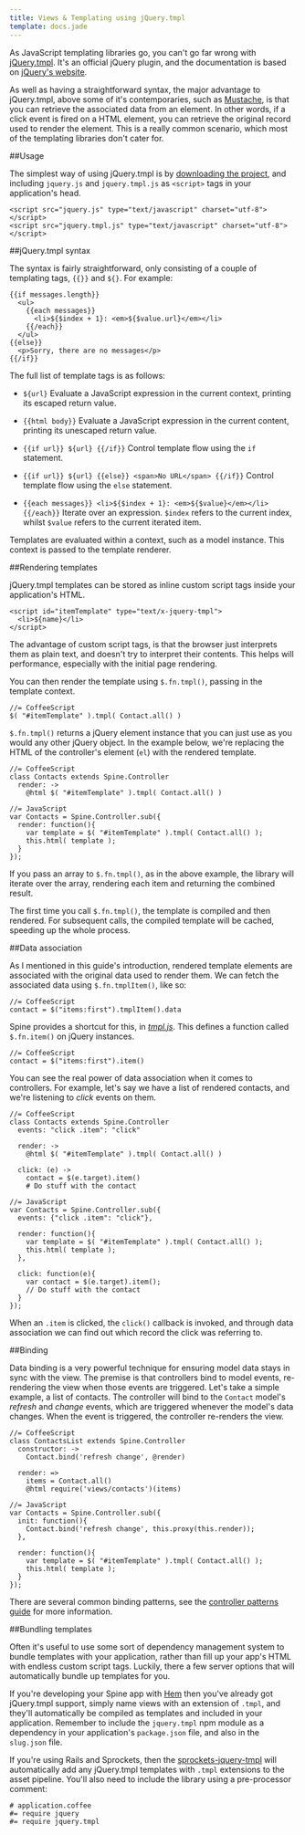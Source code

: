 ```yaml
---
title: Views & Templating using jQuery.tmpl
template: docs.jade
---
```


As JavaScript templating libraries go, you can't go far wrong with [jQuery.tmpl](https://github.com/jquery/jquery-tmpl). It's an official jQuery plugin, and the documentation is based on [jQuery's website](http://api.jquery.com/category/plugins/templates/).

As well as having a straightforward syntax, the major advantage to jQuery.tmpl, above some of it's contemporaries, such as [Mustache](https://github.com/janl/mustache.js), is that you can retrieve the associated data from an element. In other words, if a click event is fired on a HTML element, you can retrieve the original record used to render the element. This is a really common scenario, which most of the templating libraries don't cater for.

##Usage

The simplest way of using jQuery.tmpl is by [downloading the project](https://github.com/jquery/jquery-tmpl/zipball/master), and including `jquery.js` and `jquery.tmpl.js` as `<script>` tags in your application's head.

    <script src="jquery.js" type="text/javascript" charset="utf-8"></script>
    <script src="jquery.tmpl.js" type="text/javascript" charset="utf-8"></script>

##jQuery.tmpl syntax

The syntax is fairly straightforward, only consisting of a couple of templating tags, `{{}}` and `${}`. For example:

    {{if messages.length}}
      <ul>
        {{each messages}}
          <li>${$index + 1}: <em>${$value.url}</em></li>
        {{/each}}
      </ul>
    {{else}}
      <p>Sorry, there are no messages</p>
    {{/if}}

The full list of template tags is as follows:

* `${url}`
  Evaluate a JavaScript expression in the current context, printing its escaped return value.

* `{{html body}}`
  Evaluate a JavaScript expression in the current content, printing its unescaped return value.

* `{{if url}} ${url} {{/if}}`
  Control template flow using the `if` statement.

* `{{if url}} ${url} {{else}} <span>No URL</span> {{/if}}`
  Control template flow using the `else` statement.

* `{{each messages}} <li>${$index + 1}: <em>${$value}</em></li> {{/each}}`
  Iterate over an expression. `$index` refers to the current index, whilst `$value` refers to the current iterated item.

Templates are evaluated within a context, such as a model instance. This context is passed to the template renderer.

##Rendering templates

jQuery.tmpl templates can be stored as inline custom script tags inside your application's HTML.

    <script id="itemTemplate" type="text/x-jquery-tmpl">
      <li>${name}</li>
    </script>

The advantage of custom script tags, is that the browser just interprets them as plain text, and doesn't try to interpret their contents. This helps will performance, especially with the initial page rendering.

You can then render the template using `$.fn.tmpl()`, passing in the template context.

    //= CoffeeScript
    $( "#itemTemplate" ).tmpl( Contact.all() )

`$.fn.tmpl()` returns a jQuery element instance that you can just use as you would any other jQuery object. In the example below, we're replacing the HTML of the controller's element (`el`) with the rendered template.

    //= CoffeeScript
    class Contacts extends Spine.Controller
      render: ->
        @html $( "#itemTemplate" ).tmpl( Contact.all() )

    //= JavaScript
    var Contacts = Spine.Controller.sub({
      render: function(){
        var template = $( "#itemTemplate" ).tmpl( Contact.all() );
        this.html( template );
      }
    });

If you pass an array to `$.fn.tmpl()`, as in the above example, the library will iterate over the array, rendering each item and returning the combined result.

The first time you call `$.fn.tmpl()`, the template is compiled and then rendered. For subsequent calls, the compiled template will be cached, speeding up the whole process.

##Data association

As I mentioned in this guide's introduction, rendered template elements are associated with the original data used to render them. We can fetch the associated data using `$.fn.tmplItem()`, like so:

    //= CoffeeScript
    contact = $("items:first").tmplItem().data

Spine provides a shortcut for this, in [*tmpl.js*](https://raw.github.com/spine/spine/master/lib/tmpl.js). This defines a function called `$.fn.item()` on jQuery instances.

    //= CoffeeScript
    contact = $("items:first").item()

You can see the real power of data association when it comes to controllers. For example, let's say we have a list of rendered contacts, and we're listening to *click* events on them.

    //= CoffeeScript
    class Contacts extends Spine.Controller
      events: "click .item": "click"

      render: ->
        @html $( "#itemTemplate" ).tmpl( Contact.all() )

      click: (e) ->
        contact = $(e.target).item()
        # Do stuff with the contact

    //= JavaScript
    var Contacts = Spine.Controller.sub({
      events: {"click .item": "click"},

      render: function(){
        var template = $( "#itemTemplate" ).tmpl( Contact.all() );
        this.html( template );
      },

      click: function(e){
        var contact = $(e.target).item();
        // Do stuff with the contact
      }
    });

When an `.item` is clicked, the `click()` callback is invoked, and through data association we can find out which record the click was referring to.

##Binding

Data binding is a very powerful technique for ensuring model data stays in sync with the view. The premise is that controllers bind to model events, re-rendering the view when those events are triggered. Let's take a simple example, a list of contacts. The controller will bind to the `Contact` model's *refresh* and *change* events, which are triggered whenever the model's data changes. When the event is triggered, the controller re-renders the view.

    //= CoffeeScript
    class ContactsList extends Spine.Controller
      constructor: ->
        Contact.bind('refresh change', @render)

      render: =>
        items = Contact.all()
        @html require('views/contacts')(items)

    //= JavaScript
    var Contacts = Spine.Controller.sub({
      init: function(){
        Contact.bind('refresh change', this.proxy(this.render));
      },

      render: function(){
        var template = $( "#itemTemplate" ).tmpl( Contact.all() );
        this.html( template );
      }
    });

There are several common binding patterns, see the [controller patterns guide](controller_patterns.html) for more information.

##Bundling templates

Often it's useful to use some sort of dependency management system to bundle templates with your application, rather than fill up your app's HTML with endless custom script tags. Luckily, there a few server options that will automatically bundle up templates for you.

If you're developing your Spine app with [Hem](<%= docs_url("hem") %>) then you've already got jQuery.tmpl support, simply name views with an extension of `.tmpl`, and they'll automatically be compiled as templates and included in your application. Remember to include the `jquery.tmpl` npm module as a dependency in your application's `package.json` file, and also in the `slug.json` file.

If you're using Rails and Sprockets, then the [sprockets-jquery-tmpl](https://github.com/rdy/sprockets-jquery-tmpl) will automatically add any jQuery.tmpl templates with `.tmpl` extensions to the asset pipeline. You'll also need to include the library using a pre-processor comment:

    # application.coffee
    #= require jquery
    #= require jquery.tmpl
